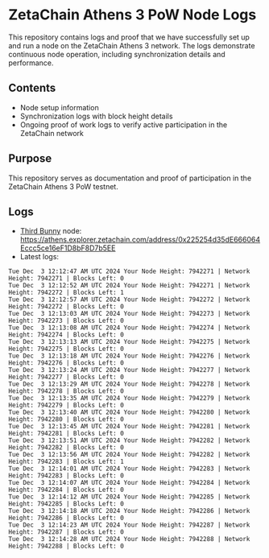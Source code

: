 # ZetaChain Athens 3 PoW Node Logs
This repository contains logs and proof that we have successfully set up and run a node on the ZetaChain Athens 3 network. The logs demonstrate continuous node operation, including synchronization details and performance.

## Contents
- Node setup information
- Synchronization logs with block height details
- Ongoing proof of work logs to verify active participation in the ZetaChain network

## Purpose
This repository serves as documentation and proof of participation in the ZetaChain Athens 3 PoW testnet.

## Logs

- [Third Bunny](https://thirdbunny.xyz/) node: https://athens.explorer.zetachain.com/address/0x225254d35dE666064Eccc5ce16eF1D8bF8D7b5EE
- Latest logs:
```
Tue Dec  3 12:12:47 AM UTC 2024 Your Node Height: 7942271 | Network Height: 7942271 | Blocks Left: 0
Tue Dec  3 12:12:52 AM UTC 2024 Your Node Height: 7942271 | Network Height: 7942272 | Blocks Left: 1
Tue Dec  3 12:12:57 AM UTC 2024 Your Node Height: 7942272 | Network Height: 7942272 | Blocks Left: 0
Tue Dec  3 12:13:03 AM UTC 2024 Your Node Height: 7942273 | Network Height: 7942273 | Blocks Left: 0
Tue Dec  3 12:13:08 AM UTC 2024 Your Node Height: 7942274 | Network Height: 7942274 | Blocks Left: 0
Tue Dec  3 12:13:13 AM UTC 2024 Your Node Height: 7942275 | Network Height: 7942275 | Blocks Left: 0
Tue Dec  3 12:13:18 AM UTC 2024 Your Node Height: 7942276 | Network Height: 7942276 | Blocks Left: 0
Tue Dec  3 12:13:24 AM UTC 2024 Your Node Height: 7942277 | Network Height: 7942277 | Blocks Left: 0
Tue Dec  3 12:13:29 AM UTC 2024 Your Node Height: 7942278 | Network Height: 7942278 | Blocks Left: 0
Tue Dec  3 12:13:35 AM UTC 2024 Your Node Height: 7942279 | Network Height: 7942279 | Blocks Left: 0
Tue Dec  3 12:13:40 AM UTC 2024 Your Node Height: 7942280 | Network Height: 7942280 | Blocks Left: 0
Tue Dec  3 12:13:45 AM UTC 2024 Your Node Height: 7942281 | Network Height: 7942281 | Blocks Left: 0
Tue Dec  3 12:13:51 AM UTC 2024 Your Node Height: 7942282 | Network Height: 7942282 | Blocks Left: 0
Tue Dec  3 12:13:56 AM UTC 2024 Your Node Height: 7942282 | Network Height: 7942283 | Blocks Left: 1
Tue Dec  3 12:14:01 AM UTC 2024 Your Node Height: 7942283 | Network Height: 7942283 | Blocks Left: 0
Tue Dec  3 12:14:07 AM UTC 2024 Your Node Height: 7942284 | Network Height: 7942284 | Blocks Left: 0
Tue Dec  3 12:14:12 AM UTC 2024 Your Node Height: 7942285 | Network Height: 7942285 | Blocks Left: 0
Tue Dec  3 12:14:18 AM UTC 2024 Your Node Height: 7942286 | Network Height: 7942286 | Blocks Left: 0
Tue Dec  3 12:14:23 AM UTC 2024 Your Node Height: 7942287 | Network Height: 7942287 | Blocks Left: 0
Tue Dec  3 12:14:28 AM UTC 2024 Your Node Height: 7942288 | Network Height: 7942288 | Blocks Left: 0
```
